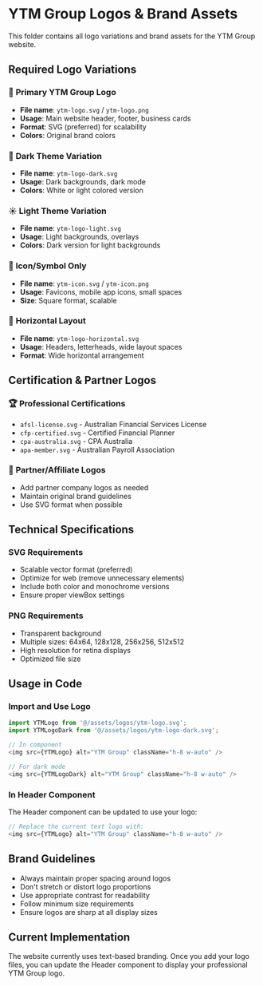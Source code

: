 # YTM Group Logos & Brand Assets

This folder contains all logo variations and brand assets for the YTM Group website.

## Required Logo Variations

### 🎨 **Primary YTM Group Logo**
- **File name**: `ytm-logo.svg` / `ytm-logo.png`
- **Usage**: Main website header, footer, business cards
- **Format**: SVG (preferred) for scalability
- **Colors**: Original brand colors

### 🌙 **Dark Theme Variation**
- **File name**: `ytm-logo-dark.svg`
- **Usage**: Dark backgrounds, dark mode
- **Colors**: White or light colored version

### ☀️ **Light Theme Variation**  
- **File name**: `ytm-logo-light.svg`
- **Usage**: Light backgrounds, overlays
- **Colors**: Dark version for light backgrounds

### 📱 **Icon/Symbol Only**
- **File name**: `ytm-icon.svg` / `ytm-icon.png`
- **Usage**: Favicons, mobile app icons, small spaces
- **Size**: Square format, scalable

### 📄 **Horizontal Layout**
- **File name**: `ytm-logo-horizontal.svg`
- **Usage**: Headers, letterheads, wide layout spaces
- **Format**: Wide horizontal arrangement

## Certification & Partner Logos

### 🏆 **Professional Certifications**
- `afsl-license.svg` - Australian Financial Services License
- `cfp-certified.svg` - Certified Financial Planner
- `cpa-australia.svg` - CPA Australia
- `apa-member.svg` - Australian Payroll Association

### 🤝 **Partner/Affiliate Logos**
- Add partner company logos as needed
- Maintain original brand guidelines
- Use SVG format when possible

## Technical Specifications

### SVG Requirements
- Scalable vector format (preferred)
- Optimize for web (remove unnecessary elements)
- Include both color and monochrome versions
- Ensure proper viewBox settings

### PNG Requirements  
- Transparent background
- Multiple sizes: 64x64, 128x128, 256x256, 512x512
- High resolution for retina displays
- Optimized file size

## Usage in Code

### Import and Use Logo
```typescript
import YTMLogo from '@/assets/logos/ytm-logo.svg';
import YTMLogoDark from '@/assets/logos/ytm-logo-dark.svg';

// In component
<img src={YTMLogo} alt="YTM Group" className="h-8 w-auto" />

// For dark mode
<img src={YTMLogoDark} alt="YTM Group" className="h-8 w-auto" />
```

### In Header Component
The Header component can be updated to use your logo:
```typescript
// Replace the current text logo with:
<img src={YTMLogo} alt="YTM Group" className="h-8 w-auto" />
```

## Brand Guidelines

- Always maintain proper spacing around logos
- Don't stretch or distort logo proportions  
- Use appropriate contrast for readability
- Follow minimum size requirements
- Ensure logos are sharp at all display sizes

## Current Implementation

The website currently uses text-based branding. Once you add your logo files, you can update the Header component to display your professional YTM Group logo. 